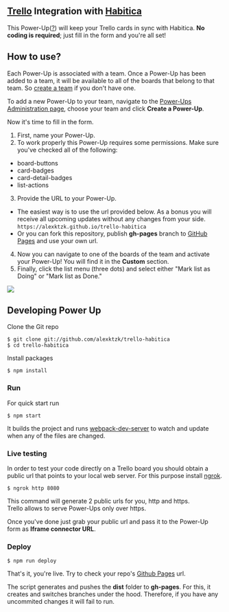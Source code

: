## [Trello](https://trello.com) Integration with [Habitica](https://habitica.com)

This Power-Up([?](https://trello.com/en/guide/power-up-productivity)) will keep your Trello cards in sync with Habitica. **No coding is required**; just fill in the form and you're all set!

## How to use?

Each Power-Up is associated with a team. Once a Power-Up has been added to a team, it will be available to all of the boards that belong to that team. So [create a team](https://trello.com/en/guide/create-a-team.html) if you don't have one.

To add a new Power-Up to your team, navigate to the [Power-Ups Administration page](https://trello.com/power-ups/admin), choose your team and click **Create a Power-Up**.

Now it's time to fill in the form.

1. First, name your Power-Up.
2. To work properly this Power-Up requires some permissions. Make sure you've checked all of the following:

- board-buttons
- card-badges
- card-detail-badges
- list-actions

3. Provide the URL to your Power-Up.

- The easiest way is to use the url provided below. As a bonus you will receive all upcoming updates without any changes from your side.  
  `https://alexktzk.github.io/trello-habitica`
- Or you can fork this repository, publish **gh-pages** branch to [GitHub Pages](https://pages.github.com) and use your own url.

4. Now you can navigate to one of the boards of the team and activate your Power-Up! You will find it in the **Custom** section.
5. Finally, click the list menu (three dots) and select either "Mark list as Doing" or "Mark list as Done."

![](https://github.com/alexktzk/trello-habitica/blob/master/docs/img/ui.png)

## Developing Power Up

Clone the Git repo

```
$ git clone git://github.com/alexktzk/trello-habitica
$ cd trello-habitica
```

Install packages

```
$ npm install
```

### Run

For quick start run

```
$ npm start
```

It builds the project and runs [webpack-dev-server](https://webpack.js.org/configuration/dev-server/) to watch and update when any of the files are changed.

### Live testing

In order to test your code directly on a Trello board you should obtain a public url that points to your local web server. For this purpose install [ngrok](https://ngrok.com/).

```
$ ngrok http 8080
```

This command will generate 2 public urls for you, http and https. \
Trello allows to serve Power-Ups only over https.

Once you've done just grab your public url and pass it to the Power-Up form as **Iframe connector URL**.

### Deploy

```
$ npm run deploy
```

That's it, you're live. Try to check your repo's [Github Pages](https://pages.github.com/) url.

The script generates and pushes the **dist** folder to **gh-pages**. For this, it creates and switches branches under the hood. Therefore, if you have any uncommited changes it will fail to run.
